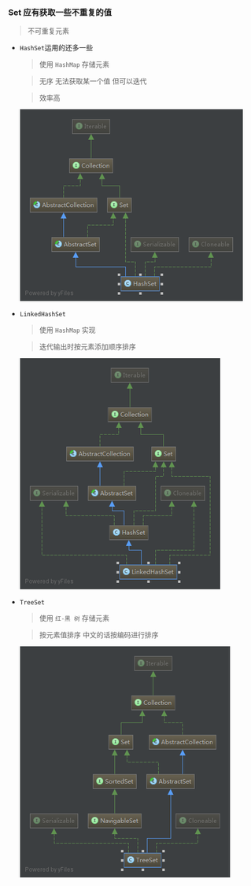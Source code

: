### Set 应有获取一些不重复的值

> 不可重复元素

- `HashSet`运用的还多一些

  > 使用 `HashMap` 存储元素

  > 无序  无法获取某一个值 但可以迭代

  > 效率高
  
  ![HashSet](../image/javase/diagram/HashSet.png)
  
- `LinkedHashSet`

  > 使用 `HashMap` 实现

  > 迭代输出时按元素添加顺序排序
  
  ![LinkedHashSet](../image/javase/diagram/LinkedHashSet.png)
  
- `TreeSet`  

  > 使用 `红-黑 树` 存储元素

  > 按元素值排序 中文的话按编码进行排序
  
  ![TreeSet](../image/javase/diagram/TreeSet.png)
  
  
